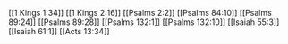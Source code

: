 [[1 Kings 1:34]]
[[1 Kings 2:16]]
[[Psalms 2:2]]
[[Psalms 84:10]]
[[Psalms 89:24]]
[[Psalms 89:28]]
[[Psalms 132:1]]
[[Psalms 132:10]]
[[Isaiah 55:3]]
[[Isaiah 61:1]]
[[Acts 13:34]]
